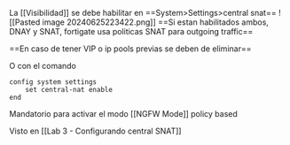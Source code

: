 La [[Visibilidad]] se debe habilitar en ==System>Settings>central snat==
![[Pasted image 20240625223422.png]]
==Si estan habilitados ambos, DNAY y SNAT, fortigate usa politicas SNAT para outgoing traffic==

==En caso de tener VIP o ip pools previas se deben de eliminar==

O con el comando

```
config system settings
	set central-nat enable
end
```

Mandatorio para activar el modo [[NGFW Mode]] policy based 

Visto en [[Lab 3 - Configurando central SNAT]]